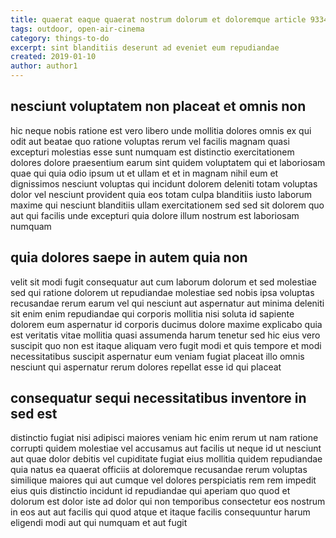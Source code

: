 ```yaml
---
title: quaerat eaque quaerat nostrum dolorum et doloremque article 9334
tags: outdoor, open-air-cinema
category: things-to-do
excerpt: sint blanditiis deserunt ad eveniet eum repudiandae
created: 2019-01-10
author: author1
---
```


## nesciunt voluptatem non placeat et omnis non

hic neque nobis ratione est vero libero unde mollitia dolores omnis ex qui odit aut beatae quo ratione voluptas rerum vel facilis magnam quasi excepturi molestias esse sunt numquam est distinctio exercitationem dolores dolore praesentium earum sint quidem voluptatem qui et laboriosam quae qui quia odio ipsum ut et ullam et et in magnam nihil eum et dignissimos nesciunt voluptas qui incidunt dolorem deleniti totam voluptas dolor vel nesciunt provident quia eos totam culpa blanditiis iusto laborum maxime qui nesciunt blanditiis ullam exercitationem sed sed sit dolorem quo aut qui facilis unde excepturi quia dolore illum nostrum est laboriosam numquam

## quia dolores saepe in autem quia non

velit sit modi fugit consequatur aut cum laborum dolorum et sed molestiae sed qui ratione dolorem ut repudiandae molestiae sed nobis ipsa voluptas recusandae rerum earum vel qui nesciunt aut aspernatur aut minima deleniti sit enim enim repudiandae qui corporis mollitia nisi soluta id sapiente dolorem eum aspernatur id corporis ducimus dolore maxime explicabo quia est veritatis vitae mollitia quasi assumenda harum tenetur sed hic eius vero suscipit quo non est itaque aliquam vero fugit modi et quis tempore et modi necessitatibus suscipit aspernatur eum veniam fugiat placeat illo omnis nesciunt qui aspernatur rerum dolores repellat esse id qui placeat

## consequatur sequi necessitatibus inventore in sed est

distinctio fugiat nisi adipisci maiores veniam hic enim rerum ut nam ratione corrupti quidem molestiae vel accusamus aut facilis ut neque id ut nesciunt aut quae dolor debitis vel cupiditate fugiat eius mollitia quidem repudiandae quia natus ea quaerat officiis at doloremque recusandae rerum voluptas similique maiores qui aut cumque vel dolores perspiciatis rem rem impedit eius quis distinctio incidunt id repudiandae qui aperiam quo quod et dolorum est dolor iste ad dolor qui non temporibus consectetur eos nostrum in eos aut aut facilis qui quod atque et itaque facilis consequuntur harum eligendi modi aut qui numquam et aut fugit
